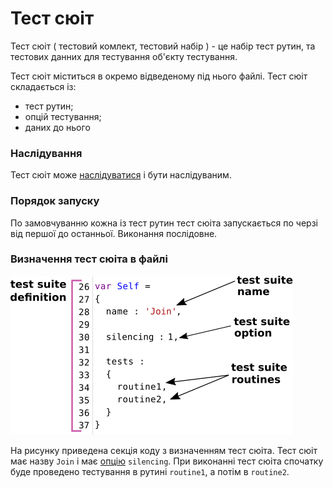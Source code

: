 # Тест сюіт

Тест сюіт ( тестовий комлект, тестовий набір ) - це набір тест рутин, та тестових данних для тестування об'єкту тестування.

Тест сюіт міститься в окремо відведеному під нього файлі. Тест сюіт складається із:

- тест рутин;
- опцій тестування;
- даних до нього

### Наслідування

Тест сюіт може [наслідуватися](<../tutorial/SuiteInheritance.md>) і бути наслідуваним.

### Порядок запуску

По замовчуванню кожна із тест рутин тест сюіта запускається по черзі від першої до останньої. Виконання послідовне.

### Визначення тест сюіта в файлі

![test.suite.definition](../../images/test.suite.definition.png)

На рисунку приведена секція коду з визначенням тест сюіта. Тест сюіт має назву `Join` і має [опцію](../tutorial/TestOptions.md) `silencing`. При виконанні тест сюіта спочатку буде проведено тестування в рутині `routine1`, а потім в `routine2`.
